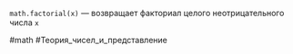 `math.factorial(x)` — возвращает факториал целого неотрицательного числа `x`

#math #Теория_чисел_и_представление